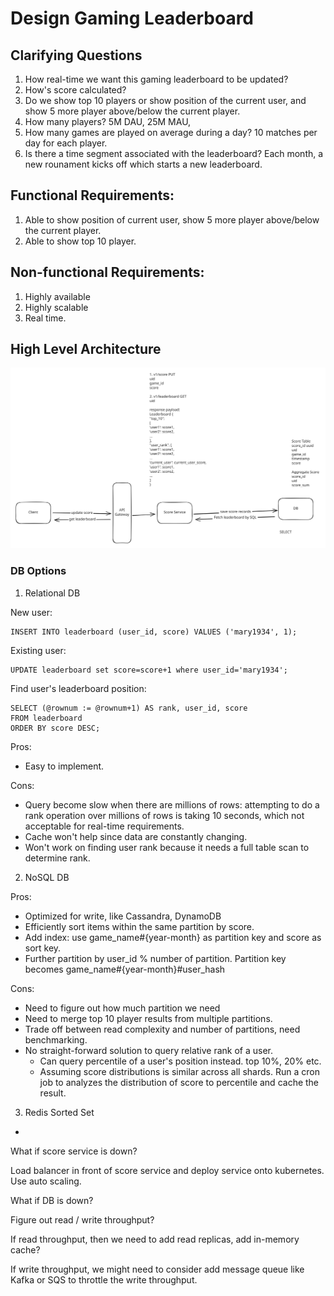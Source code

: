 # Design Gaming Leaderboard

## Clarifying Questions

1. How real-time we want this gaming leaderboard to be updated?
2. How's score calculated?
3. Do we show top 10 players or show position of the current user, and show 5 more player above/below the current player.
4. How many players? 5M DAU, 25M MAU,&#x20;
5. How many games are played on average during a day? 10 matches per day for each player.
6. Is there a time segment associated with the leaderboard? Each month, a new rounament kicks off which starts a new leaderboard.

## Functional Requirements:

1. Able to show position of current user, show 5 more player above/below the current player.
2. Able to show top 10 player.

## Non-functional Requirements:

1. Highly available
2. Highly scalable
3. Real time.

## High Level Architecture

<img src="../../.gitbook/assets/file.excalidraw (16).svg" alt="" class="gitbook-drawing">



### DB Options

1. Relational DB

New user:

```
INSERT INTO leaderboard (user_id, score) VALUES ('mary1934', 1);
```

Existing user:

```
UPDATE leaderboard set score=score+1 where user_id='mary1934';
```

Find user's leaderboard position:

```
SELECT (@rownum := @rownum+1) AS rank, user_id, score
FROM leaderboard
ORDER BY score DESC;
```

Pros:

* Easy to implement.

Cons:

* Query become slow when there are millions of rows: attempting to do a rank operation over millions of rows is taking 10 seconds, which not acceptable for real-time requirements.&#x20;
* Cache won't help since data are constantly changing.
* Won't work on finding user rank because it needs a full table scan to determine rank.

2. NoSQL DB

Pros:

* Optimized for write, like Cassandra, DynamoDB
* Efficiently sort items within the same partition by score.
* Add index: use game\_name#{year-month} as partition key and score as sort key.
* Further partition by user\_id % number of partition. Partition key becomes game\_name#{year-month}#user\_hash

Cons:

* Need to figure out how much partition we need
* Need to merge top 10 player results from multiple partitions.
* Trade off between read complexity and number of partitions, need benchmarking.
* No straight-forward solution to query relative rank of a user.
  * Can query percentile of a user's position instead. top 10%, 20% etc.
  * Assuming score distributions is similar across all shards. Run a cron job to analyzes the distribution of score to percentile and cache the result.

3. Redis Sorted Set

*



What if score service is down?&#x20;

Load balancer in front of score service and deploy service onto kubernetes. Use auto scaling.

What if DB is down?&#x20;

Figure out read / write throughput?

If read throughput, then we need to add read replicas, add in-memory cache?

If write throughput, we might need to consider add message queue like Kafka or SQS to throttle the write throughput.
